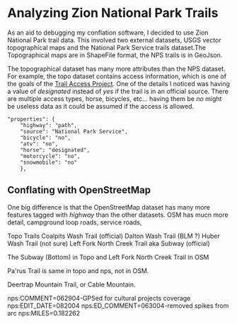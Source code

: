 # Analyzing Zion National Park Trails

As an aid to debugging my conflation software, I decided to use Zion
National Park trail data. This involved two external datasets, USGS
vector topographical maps and the National Park Service trails
dataset.The Topographical maps are in ShapeFile format, the NPS trails
is in GeoJson.

The topographical dataset has many more attributes than the NPS
dataset. For example, the topo dataset contains access information,
which is one of the goals of the [Trail Access
Project](https://wiki.openstreetmap.org/wiki/United_States/Trail_Access_Project). One
of the details I noticed was having a value of *designated* instead of
*yes* if the trail is in an official source. There are multiple access
types, horse, bicycles, etc... having them be *no* might be useless
data as it could be assumed if the access is allowed.

	"properties": {
		"highway": "path",
		"source": "National Park Service",
		"bicycle": "no",
		"atv": "no",
		"horse": "designated",
		"motorcycle": "no",
		"snowmobile": "no"
		},

## Conflating with OpenStreetMap

One big difference is that the OpenStreetMap dataset has many more
features tagged with *highway* than the other datasets. OSM has mucn
more detail, campground loop roads, service roads, 


Topo Trails 
Coalpits Wash Trail (official)
Dalton Wash Trail (BLM ?)
Huber Wash Trail (not sure)
Left Fork North Creek Trail aka Subway (official)


The Subway (Bottom) in Topo and Left Fork North Creek Trail in OSM

Pa'rus Trail is same in topo and nps, not in OSM.

Deertrap Mountain Trail, or Cable Mountain.


nps:COMMENT=062904-GPSed for cultural projects coverage
nps:EDIT_DATE=082004
nps:ED_COMMENT=063004-removed spikes from arc
nps:MILES=0.182262
